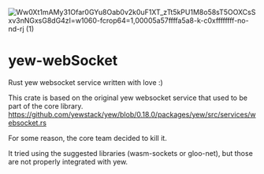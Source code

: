 ![Ww0Xt1mAMy31Ofar0GYu8Oab0v2k0uF1XT_zTt5kPU1M8o58sT5OOXCsSxv3nNGxsG8dG4zI=w1060-fcrop64=1,00005a57ffffa5a8-k-c0xffffffff-no-nd-rj (1)](https://user-images.githubusercontent.com/1176339/155262320-ce1406f0-d35d-418e-a8b9-60b928cceeb2.jpeg)

# yew-webSocket
Rust yew websocket service written with love :)

This crate is based on the original yew websocket service that used to be part of the core library.
https://github.com/yewstack/yew/blob/0.18.0/packages/yew/src/services/websocket.rs

For some reason, the core team decided to kill it.

It tried using the suggested libraries (wasm-sockets or gloo-net), but those are not properly integrated with yew.


